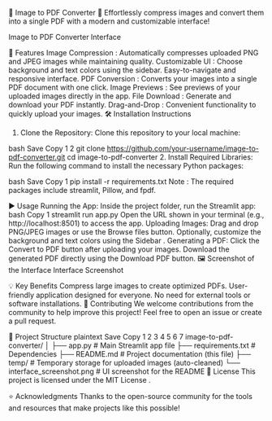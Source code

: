 
🌈 Image to PDF Converter 📄
Effortlessly compress images and convert them into a single PDF with a modern and customizable interface!

Image to PDF Converter Interface

🚀 Features
Image Compression :
Automatically compresses uploaded PNG and JPEG images while maintaining quality.
Customizable UI :
Choose background and text colors using the sidebar.
Easy-to-navigate and responsive interface.
PDF Conversion :
Converts your images into a single PDF document with one click.
Image Previews :
See previews of your uploaded images directly in the app.
File Download :
Generate and download your PDF instantly.
Drag-and-Drop :
Convenient functionality to quickly upload your images.
🛠️ Installation Instructions
1. Clone the Repository:
Clone this repository to your local machine:

bash
Save
Copy
1
2
git clone https://github.com/your-username/image-to-pdf-converter.git
cd image-to-pdf-converter
2. Install Required Libraries:
Run the following command to install the necessary Python packages:

bash
Save
Copy
1
pip install -r requirements.txt
Note : The required packages include streamlit, Pillow, and fpdf. 

▶️ Usage
Running the App:
Inside the project folder, run the Streamlit app:
bash
Copy
1
streamlit run app.py
Open the URL shown in your terminal (e.g., http://localhost:8501) to access the app.
Uploading Images:
Drag and drop PNG/JPEG images or use the Browse files button.
Optionally, customize the background and text colors using the Sidebar .
Generating a PDF:
Click the Convert to PDF button after uploading your images.
Download the generated PDF directly using the Download PDF button.
🖼️ Screenshot of the Interface
Interface Screenshot

💡 Key Benefits
Compress large images to create optimized PDFs.
User-friendly application designed for everyone.
No need for external tools or software installations.
🙌 Contributing
We welcome contributions from the community to help improve this project! Feel free to open an issue or create a pull request.

📂 Project Structure
plaintext
Save
Copy
1
2
3
4
5
6
7
image-to-pdf-converter/
│
├── app.py                     # Main Streamlit app file
├── requirements.txt           # Dependencies
├── README.md                  # Project documentation (this file)
├── temp/                      # Temporary storage for uploaded images (auto-cleaned)
└── interface_screenshot.png   # UI screenshot for the README
📄 License
This project is licensed under the MIT License .

⭐ Acknowledgments
Thanks to the open-source community for the tools and resources that make projects like this possible!
